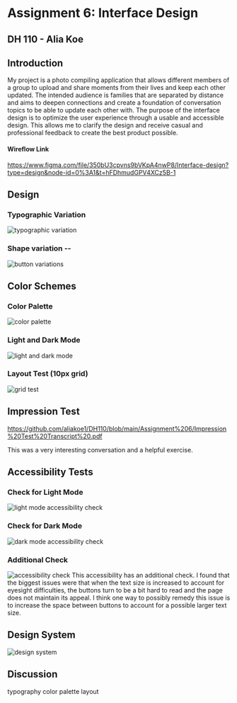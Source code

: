 # Assignment 6: Interface Design 
## DH 110 - Alia Koe 

## Introduction 
 My project is a photo compiling application that allows different members of a group to upload and share moments from their lives and keep each other updated. The intended audience is families that are separated by distance and aims to deepen connections and create a foundation of conversation topics to be able to update each other with. The purpose of the interface design is to optimize the user experience through a usable and accessible design. This allows me to clarify the design and receive casual and professional feedback to create the best product possible. 
 
#### Wireflow Link
https://www.figma.com/file/350bU3cpvns9bVKpA4nwP8/Interface-design?type=design&node-id=0%3A1&t=hFDhmudGPV4XCz5B-1

## Design 

### Typographic Variation 
![typographic variation](https://github.com/aliakoe1/DH110/blob/main/Assignment%206/typevar.png)

### Shape variation -- 
![button variations](https://github.com/aliakoe1/DH110/blob/main/Assignment%206/buttonvar.png)

## Color Schemes 
### Color Palette
![color palette](https://github.com/aliakoe1/DH110/blob/main/Assignment%206/colorpalette.png)

### Light and Dark Mode 
![light and dark mode](https://github.com/aliakoe1/DH110/blob/main/Assignment%206/lightdark.png)

### Layout Test (10px grid) 
![grid test](https://github.com/aliakoe1/DH110/blob/main/Assignment%206/gridtest.png)

## Impression Test 
https://github.com/aliakoe1/DH110/blob/main/Assignment%206/Impression%20Test%20Transcript%20.pdf

This was a very interesting conversation and a helpful exercise. 
## Accessibility Tests
### Check for Light Mode 
![light mode accessibility check](https://github.com/aliakoe1/DH110/blob/main/Assignment%206/lightaccess.png)
### Check for Dark Mode 
![dark mode accessibility check](https://github.com/aliakoe1/DH110/blob/main/Assignment%206/darkaccess.png)

### Additional Check 
![accessibility check](https://github.com/aliakoe1/DH110/blob/main/Assignment%206/full%20accessibility%20check.png)
This accessibility has an additional check. I found that the biggest issues were that when the text size is increased to account for eyesight difficulties, the buttons turn to be a bit hard to read and the page does not maintain its appeal. I think one way to possibly remedy this issue is to increase the space between buttons to account for a possible larger text size. 
## Design System 
![design system](https://github.com/aliakoe1/DH110/blob/main/Assignment%206/Design%20System.png)

## Discussion 
typography 
color palette 
layout 
